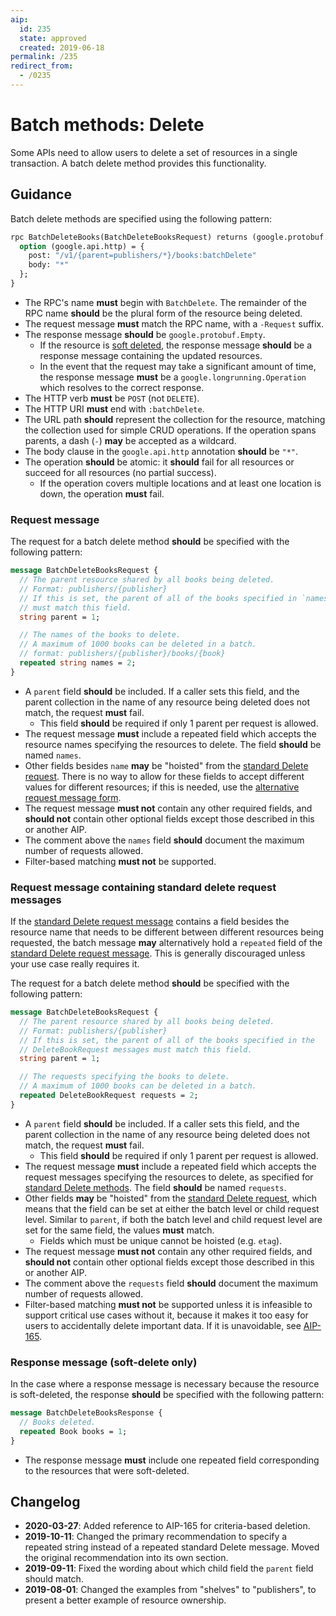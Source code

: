 ```yaml
---
aip:
  id: 235
  state: approved
  created: 2019-06-18
permalink: /235
redirect_from:
  - /0235
---
```


# Batch methods: Delete

Some APIs need to allow users to delete a set of resources in a single
transaction. A batch delete method provides this functionality.

## Guidance

Batch delete methods are specified using the following pattern:

```proto
rpc BatchDeleteBooks(BatchDeleteBooksRequest) returns (google.protobuf.Empty) {
  option (google.api.http) = {
    post: "/v1/{parent=publishers/*}/books:batchDelete"
    body: "*"
  };
}
```

- The RPC's name **must** begin with `BatchDelete`. The remainder of the RPC
  name **should** be the plural form of the resource being deleted.
- The request message **must** match the RPC name, with a `-Request` suffix.
- The response message **should** be `google.protobuf.Empty`.
  - If the resource is [soft deleted](#soft-delete), the response message
    **should** be a response message containing the updated resources.
  - In the event that the request may take a significant amount of time, the
    response message **must** be a `google.longrunning.Operation` which
    resolves to the correct response.
- The HTTP verb **must** be `POST` (not `DELETE`).
- The HTTP URI **must** end with `:batchDelete`.
- The URL path **should** represent the collection for the resource, matching
  the collection used for simple CRUD operations. If the operation spans
  parents, a dash (`-`) **may** be accepted as a wildcard.
- The body clause in the `google.api.http` annotation **should** be `"*"`.
- The operation **should** be atomic: it **should** fail for all resources or
  succeed for all resources (no partial success).
  - If the operation covers multiple locations and at least one location is
    down, the operation **must** fail.

### Request message

The request for a batch delete method **should** be specified with the
following pattern:

```proto
message BatchDeleteBooksRequest {
  // The parent resource shared by all books being deleted.
  // Format: publishers/{publisher}
  // If this is set, the parent of all of the books specified in `names`
  // must match this field.
  string parent = 1;

  // The names of the books to delete.
  // A maximum of 1000 books can be deleted in a batch.
  // format: publishers/{publisher}/books/{book}
  repeated string names = 2;
}
```

- A `parent` field **should** be included. If a caller sets this field, and the
  parent collection in the name of any resource being deleted does not match,
  the request **must** fail.
  - This field **should** be required if only 1 parent per request is allowed.
- The request message **must** include a repeated field which accepts the
  resource names specifying the resources to delete. The field **should** be
  named `names`.
- Other fields besides `name` **may** be "hoisted" from the [standard Delete
  request][request-message]. There is no way to allow for these fields to
  accept different values for different resources; if this is needed, use the
  [alternative request message form](#request-message-containing-standard-delete-request-messages).
- The request message **must not** contain any other required fields, and
  **should not** contain other optional fields except those described in this
  or another AIP.
- The comment above the `names` field **should** document the maximum number of
  requests allowed.
- Filter-based matching **must not** be supported.

### Request message containing standard delete request messages

If the [standard Delete request message][request-message] contains a field
besides the resource name that needs to be different between different
resources being requested, the batch message **may** alternatively hold a
`repeated` field of the [standard Delete request message][request-message].
This is generally discouraged unless your use case really requires it.

The request for a batch delete method **should** be specified with the
following pattern:

```proto
message BatchDeleteBooksRequest {
  // The parent resource shared by all books being deleted.
  // Format: publishers/{publisher}
  // If this is set, the parent of all of the books specified in the
  // DeleteBookRequest messages must match this field.
  string parent = 1;

  // The requests specifying the books to delete.
  // A maximum of 1000 books can be deleted in a batch.
  repeated DeleteBookRequest requests = 2;
}
```

- A `parent` field **should** be included. If a caller sets this field, and the
  parent collection in the name of any resource being deleted does not match,
  the request **must** fail.
  - This field **should** be required if only 1 parent per request is allowed.
- The request message **must** include a repeated field which accepts the
  request messages specifying the resources to delete, as specified for
  [standard Delete methods][request-message]. The field **should** be named
  `requests`.
- Other fields **may** be "hoisted" from the [standard Delete
  request][request-message], which means that the field can be set at either
  the batch level or child request level. Similar to `parent`, if both the
  batch level and child request level are set for the same field, the values
  **must** match.
  - Fields which must be unique cannot be hoisted (e.g. `etag`).
- The request message **must not** contain any other required fields, and
  **should not** contain other optional fields except those described in this
  or another AIP.
- The comment above the `requests` field **should** document the maximum number
  of requests allowed.
- Filter-based matching **must not** be supported unless it is infeasible to
  support critical use cases without it, because it makes it too easy for users
  to accidentally delete important data. If it is unavoidable, see [AIP-165][].

### Response message (soft-delete only)

In the case where a response message is necessary because the resource is
soft-deleted, the response **should** be specified with the following pattern:

```proto
message BatchDeleteBooksResponse {
  // Books deleted.
  repeated Book books = 1;
}
```

- The response message **must** include one repeated field corresponding to the
  resources that were soft-deleted.

[aip-165]: ./0165.md
[request-message]: ./0135.md#request-message

## Changelog

- **2020-03-27**: Added reference to AIP-165 for criteria-based deletion.
- **2019-10-11**: Changed the primary recommendation to specify a repeated
  string instead of a repeated standard Delete message. Moved the original
  recommendation into its own section.
- **2019-09-11**: Fixed the wording about which child field the `parent` field
  should match.
- **2019-08-01**: Changed the examples from "shelves" to "publishers", to
  present a better example of resource ownership.
